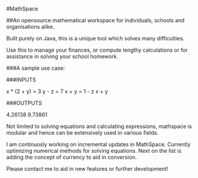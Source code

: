 #MathSpace

##An opensource mathematical workspace for individuals, schools and organisations alike.

Built purely on Java, this is a unique tool which solves many difficulties. 

Use this to manage your finances, or compute lengthy calculations or for assistance in solving your school homework. 

###A sample use case:

###INPUTS

x * (2 + y) = 3
y - z = 7
x + y = 1 - z
x + y

###OUTPUTS

4.26138
9.73861


Not limited to solving equations and calculating expressions, mathspace is modular and hence can be extensively used in various fields.






I am continuosly working on incremental updates in MathSpace. Currently optimizing numerical methods for solving equations. Next on the list is adding the concept of currency to aid in conversion.

Please contact me to aid in new features or further development!

